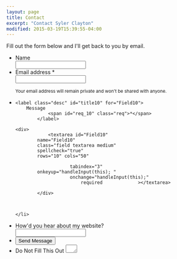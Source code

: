 ```yaml
---
layout: page
title: Contact
excerpt: "Contact Syler Clayton"
modified: 2015-03-19T15:39:55-04:00
---
```


<script async src="{{ site.baseurl }}/assets/js/vendor/wufoo.js"></script>

Fill out the form below and I'll get back to you by email.

<form id="form1" name="form1" class="wufoo topLabel page1" accept-charset="UTF-8" autocomplete="off" enctype="multipart/form-data" method="post" novalidate
      action="https://relys.wufoo.com/forms/z1rgxcaf1c5n7ze/">
<ul>
	
	
<li id="fo1li12" 		class="notranslate      ">
	<label class="desc" id="title12" for="Field12">
		Name
			</label>
	<div>
		<input id="Field12" 			name="Field12" 			type="text" 			class="field text large" 			value="" 						maxlength="255" 						tabindex="1" 			onkeyup="handleInput(this); " 						onchange="handleInput(this);" 			      						/>
			</div>
	</li>



<li id="fo1li1" 		class="notranslate      ">
	<label class="desc" id="title1" for="Field1">
		Email address
				<span id="req_1" class="req">*</span>
			</label>
	<div>
		<input id="Field1" 			name="Field1" 			type="email" 			spellcheck="false" 			class="field text large" 			value="" 			maxlength="255" 			tabindex="2"       						onkeyup="handleInput(this);" 			onchange="handleInput(this);" 						required 			/>
	</div>
		<p class="instruct" id="instruct1"><small>Your email address will remain private and won't be shared with anyone.</small></p>
	</li>



<li id="fo1li10"
		class="notranslate      ">

	
	<label class="desc" id="title10" for="Field10">
		Message
				<span id="req_10" class="req">*</span>
			</label>

	<div>
				<textarea id="Field10"
			name="Field10"
			class="field textarea medium"
			spellcheck="true"
			rows="10" cols="50"
						
						tabindex="3"
			onkeyup="handleInput(this); "
						onchange="handleInput(this);"
			      			required 			 ></textarea>

			</div>

	
	
	</li>



<li id="fo1li11" 		class="notranslate      ">
	<label class="desc" id="title11" for="Field11">
		How'd you hear about my website?
			</label>
	<div>
		<input id="Field11" 			name="Field11" 			type="text" 			class="field text large" 			value="" 						maxlength="255" 						tabindex="4" 			onkeyup="handleInput(this); " 						onchange="handleInput(this);" 			      						/>
			</div>
	</li>
    <li class="buttons">
      <div>
        <input id="saveForm" name="saveForm" class="btn" type="submit" value="Send Message" />
      </div>
    </li>
    <li class="hidden">
      <label for="comment">Do Not Fill This Out</label>
      <textarea name="comment" id="comment" rows="1" cols="1"></textarea>
      <input type="hidden" id="idstamp" name="idstamp" value="GPeVWas/tPbdYPXUKkHm8VygCbYDms1BkI/l9npq2aY=" />
    </li>
  </ul>
</form>